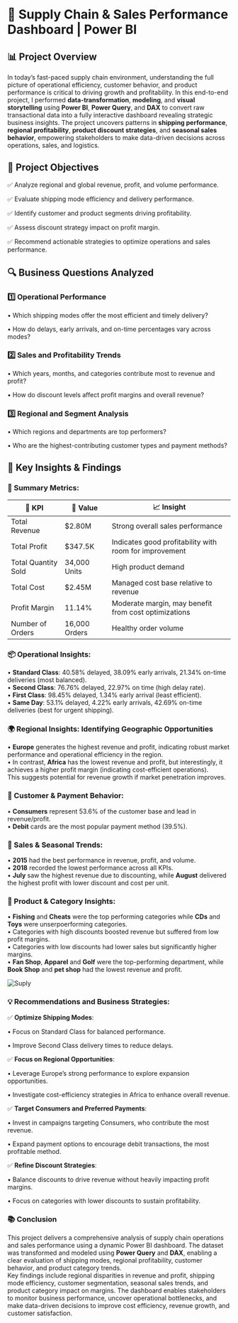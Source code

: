 # 🚚  Supply Chain & Sales Performance Dashboard | Power BI
 ## 📊  Project Overview
 In today’s fast-paced supply chain environment, understanding the full picture of operational efficiency, customer behavior, and product performance is critical to driving growth and profitability. In this end-to-end project, I performed **data-transformation**, **modeling**, and **visual storytelling** using **Power BI**, **Power Query**, and **DAX** to convert raw transactional data into a fully interactive dashboard revealing strategic business insights.
The project uncovers patterns in **shipping performance**, **regional profitability**, **product discount strategies**, and **seasonal sales behavior**, empowering stakeholders to make data-driven decisions across operations, sales, and logistics.

## 💼 Project Objectives
✅ Analyze regional and global revenue, profit, and volume performance.

✅ Evaluate shipping mode efficiency and delivery performance.

✅ Identify customer and product segments driving profitability.

✅ Assess discount strategy impact on profit margin.

✅ Recommend actionable strategies to optimize operations and sales performance.

## 🔍 Business Questions Analyzed
### 1️⃣ Operational Performance
   •	  Which shipping modes offer the most efficient and timely delivery?

   •	  How do delays, early arrivals, and on-time percentages vary across modes?

### 2️⃣ Sales and Profitability Trends
   •	  Which years, months, and categories contribute most to revenue and profit?

   •	  How do discount levels affect profit margins and overall revenue?

### 3️⃣ Regional and Segment Analysis
   •	 Which regions and departments are top performers?

   •	  Who are the highest-contributing customer types and payment methods?

## 🧠 Key Insights & Findings  

### 📌 Summary Metrics:  
| 📌 KPI                | 🔢 Value         | 📈 Insight                                               |
|----------------------|------------------|----------------------------------------------------------|
| Total Revenue        | $2.80M           | Strong overall sales performance                         |
| Total Profit         | $347.5K          | Indicates good profitability with room for improvement   |
| Total Quantity Sold  | 34,000 Units     | High product demand                                      |
| Total Cost           | $2.45M           | Managed cost base relative to revenue                    |
| Profit Margin        | 11.14%           | Moderate margin, may benefit from cost optimizations     |
| Number of Orders     | 16,000 Orders    | Healthy order volume                                     |
 
### 📦 Operational Insights:
  •	**Standard Class**: 40.58% delayed, 38.09% early arrivals, 21.34% on-time deliveries (most balanced).   
  •	**Second Class**: 76.76% delayed, 22.97% on time (high delay rate).    
  •	**First Class**: 98.45% delayed, 1.34% early arrival (least efficient).    
  •	**Same Day**: 53.1% delayed, 4.22% early arrivals, 42.69% on-time deliveries (best for urgent shipping).   

### 🌍 Regional Insights: Identifying Geographic Opportunities
  •	**Europe** generates the highest revenue and profit, indicating robust market performance and operational efficiency in the region.   
  •	In contrast, **Africa** has the lowest revenue and profit, but interestingly, it achieves a higher profit margin (indicating cost-efficient operations).   
  This suggests potential for revenue growth if market penetration improves.

### 👥 Customer & Payment Behavior:    
  • **Consumers** represent 53.6% of the customer base and lead in revenue/profit.   
  • **Debit** cards are the most popular payment method (39.5%).

### 📅 Sales & Seasonal Trends:   
  • **2015** had the best performance in revenue, profit, and volume.   
  • **2018** recorded the lowest performance across all KPIs.   
  • **July** saw the highest revenue due to discounting, while **August** delivered the highest profit with lower discount and cost per unit.   

### 🛒 Product & Category Insights:      
  • **Fishing** and **Cheats** were the top performing categories while **CDs** and **Toys** were unserpoerforming categories.  
  • Categories with high discounts boosted revenue but suffered from low profit margins.    
  • Categories with low discounts had lower sales but significantly higher margins.     
  • **Fan Shop**, **Apparel** and **Golf** were the top-performing department, while **Book Shop** and **pet shop** had the lowest revenue and profit.

![Suply](https://github.com/user-attachments/assets/ed037da3-3da3-4f2e-b70e-a7646e65bcf8)

### 💡 Recommendations and Business Strategies: 

  ✅ **Optimize Shipping Modes**:

   •	 Focus on Standard Class for balanced performance.

   •	 Improve Second Class delivery times to reduce delays.

✅ **Focus on Regional Opportunities**:

   •	  Leverage Europe’s strong performance to explore expansion opportunities.

   •	  Investigate cost-efficiency strategies in Africa to enhance overall revenue.

✅ **Target Consumers and Preferred Payments**:

   •	  Invest in campaigns targeting Consumers, who contribute the most revenue.

   •	  Expand payment options to encourage debit transactions, the most profitable method.

✅ **Refine Discount Strategies**:

   •	 Balance discounts to drive revenue without heavily impacting profit margins.

   •	  Focus on categories with lower discounts to sustain profitability.



### 📚 Conclusion 
This project delivers a comprehensive analysis of supply chain operations and sales performance using a dynamic Power BI dashboard. The dataset was transformed and modeled using **Power Query** and **DAX**, enabling a clear evaluation of shipping modes, regional profitability, customer behavior, and product category trends.    
Key findings include regional disparities in revenue and profit, shipping mode efficiency, customer segmentation, seasonal sales trends, and product category impact on margins. The dashboard enables stakeholders to monitor business performance, uncover operational bottlenecks, and make data-driven decisions to improve cost efficiency, revenue growth, and customer satisfaction.



